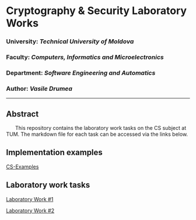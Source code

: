 # Cryptography & Security Laboratory Works

### University: _Technical University of Moldova_
### Faculty: _Computers, Informatics and Microelectronics_
### Department: _Software Engineering and Automatics_
### Author: _Vasile Drumea_

----

## Abstract
&ensp;&ensp;&ensp; This repository contains the laboratory work tasks on the CS subject at TUM. The markdown file for each task can be accessed via the links below.

## Implementation examples

[CS-Examples](https://github.com/DrVasile/CS-Examples)

## Laboratory work tasks

[Laboratory Work #1](https://github.com/DrVasile/CS-Labs/blob/master/LaboratoryWork1/laboratoryWork1Task.md)

[Laboratory Work #2](https://github.com/DrVasile/CS-Labs/blob/master/LaboratoryWork2/laboratoryWork2Task.md)

